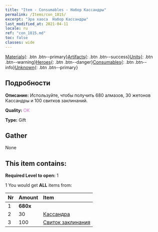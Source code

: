 ```yaml
---
title: "Item - Consumables - Набор Кассандры"
permalink: /Items/con_1815/
excerpt: "Эра хаоса  Набор Кассандры"
last_modified_at: 2021-04-11
locale: ru
ref: "con_1815.md"
toc: false
classes: wide
---
```

 [Materials](/ru/Items/){: .btn .btn--primary}[Artifacts](/ru/Items/Artifacts/){: .btn .btn--success}[Units](/ru/Items/Units/){: .btn .btn--warning}[Heroes](/ru/Items/Heroes/){: .btn .btn--danger}[Consumables](/ru/Items/Consumables/){: .btn .btn--info}[Unknown](/ru/Items/Unknown/){: .btn .btn--primary}

## Подробности
 **Описание:** Используйте, чтобы получить 680 алмазов, 30 жетонов Кассандры и 100 свитков заклинаний.

 **Quality:** <span style="color: #DA70D6">OK</span>

 **Type:** Gift

## Gather

  None

## This item contains:

 **Required Level to open:** 1

 1 You would get **ALL** items  from:

  | Nr | Amount |     Item    |
  |:---|:-------|:------------|
  | 1 |  **680x** | <i class="fas fa-gem"/> |  | 
  | 2 | 30 | [Кассандра](/ru/Items/her_399/) | 
  | 3 | 100 | [Свиток заклинания](/ru/Items/con_694/) | 

